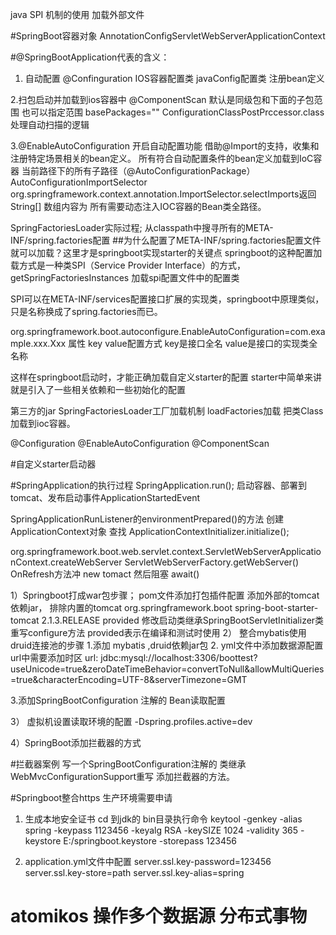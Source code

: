 java SPI 机制的使用 加载外部文件 

#SpringBoot容器对象
AnnotationConfigServletWebServerApplicationContext

#@SpringBootApplication代表的含义：

1. 自动配置 @Confinguration IOS容器配置类 javaConfig配置类 注册bean定义

2.扫包启动并加载到ios容器中 @ComponentScan 默认是同级包和下面的子包范围 也可以指定范围 basePackages=""
ConfigurationClassPostPrccessor.class 处理自动扫描的逻辑

3.@EnableAutoConfiguration  开启自动配置功能
借助@Import的支持，收集和注册特定场景相关的bean定义。 所有符合自动配置条件的bean定义加载到IoC容器 
当前路径下的所有子路径（@AutoConfigurationPackage） AutoConfigurationImportSelector 
org.springframework.context.annotation.ImportSelector.selectImports返回String[] 数组内容为 
所有需要动态注入IOC容器的Bean类全路径。 


SpringFactoriesLoader实际过程; 从classpath中搜寻所有的META-INF/spring.factories配置
##为什么配置了META-INF/spring.factories配置文件就可以加载？这里才是springboot实现starter的关键点
 springboot的这种配置加载方式是一种类SPI（Service Provider Interface）的方式， 
 getSpringFactoriesInstances 加载spi配置文件中的配置类
 
 SPI可以在META-INF/services配置接口扩展的实现类，springboot中原理类似，只是名称换成了spring.factories而已。

org.springframework.boot.autoconfigure.EnableAutoConfiguration=com.example.xxx.Xxx 属性 key value配置方式 key是接口全名 value是接口的实现类全名称

这样在springboot启动时，才能正确加载自定义starter的配置 starter中简单来讲就是引入了一些相关依赖和一些初始化的配置

第三方的jar 
SpringFactoriesLoader工厂加载机制 loadFactories加载 把类Class加载到ioc容器。

@Configuration @EnableAutoConfiguration @ComponentScan

#自定义starter启动器

#SpringApplication的执行过程 SpringApplication.run();  启动容器、部署到tomcat、发布启动事件ApplicationStartedEvent

SpringApplicationRunListener的environmentPrepared()的方法 
创建ApplicationContext对象 查找 ApplicationContextInitializer.initialize();

org.springframework.boot.web.servlet.context.ServletWebServerApplicationContext.createWebServer
ServletWebServerFactory.getWebServer()
OnRefresh方法冲 new tomact 然后阻塞 await()




1）Springboot打成war包步骤；
pom文件添加打包插件配置 添加外部的tomcat依赖jar，
排除内置的tomcat org.springframework.boot spring-boot-starter-tomcat 2.1.3.RELEASE provided
 修改启动类继承SpringBootServletInitializer类重写configure方法 provided表示在编译和测试时使用 
 2） 整合mybatis使用druid连接池的步骤 1.添加 mybatis ,druid依赖jar包 
 2. yml文件中添加数据源配置 url中需要添加时区 url: jdbc:mysql://localhost:3306/boottest?useUnicode=true&zeroDateTimeBehavior=convertToNull&allowMultiQueries=true&characterEncoding=UTF-8&serverTimezone=GMT

3.添加SpringBootConfiguration 注解的 Bean读取配置

3） 虚拟机设置读取环境的配置 -Dspring.profiles.active=dev

4）SpringBoot添加拦截器的方式

#拦截器案例
写一个SpringBootConfiguration注解的 类继承 WebMvcConfigurationSupport重写 添加拦截器的方法。

#Springboot整合https   生产环境需要申请
1. 生成本地安全证书  cd 到jdk的 bin目录执行命令
keytool -genkey -alias spring -keypass 1123456 -keyalg RSA -keySIZE 1024 -validity 365 -keystore
E:/springboot.keystore -storepass 123456

2. application.yml文件中配置
  server.ssl.key-password=123456
  server.ssl.key-store=path
  server.ssl.key-alias=spring

# atomikos  操作多个数据源 分布式事物



